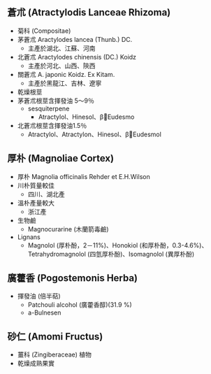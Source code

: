 ## 蒼朮 (Atractylodis Lanceae Rhizoma)
- 菊科 (Compositae)
- 茅蒼朮 Aractylodes lancea (Thunb.) DC.
	- 主產於湖北、江蘇、河南
- 北蒼朮 Aractylodes chinensis (DC.) Koidz 
	- 主產於河北、山西、陝西
- 關蒼朮 A. japonic Koidz. Ex Kitam.
	- 主產於黑龍江、吉林、遼寧
- 乾燥根莖
- 茅蒼朮根莖含揮發油 5〜9％
	- sesquiterpene 
		- Atractylol、Hinesol、βEudesmo
- 北蒼朮根莖含揮發油1.5％
	- Atractylol、Atractylon、Hinesol、βEudesmol
## 厚朴 (Magnoliae Cortex)
- 厚朴 Magnolia officinalis Rehder et E.H.Wilson
- 川朴質量較佳
	- 四川、湖北產
- 溫朴產量較大
	- 浙江產
- 生物鹼
	- Magnocurarine (木蘭箭毒鹼) 
- Lignans
	- Magnolol (厚朴酚，2－11%)、Honokiol (和厚朴酚，0.3-4.6%)、 Tetrahydromagnolol (四氫厚朴酚)、Isomagnolol (異厚朴酚)
## 廣藿香 (Pogostemonis Herba)
- 揮發油 (倍半萜)
	- Patchouli alcohol (廣藿香醇)(31.9 %)
	- a-Bulnesen
## 砂仁 (Amomi Fructus)
- 薑科 (Zingiberaceae) 植物
- 乾燥成熟果實
